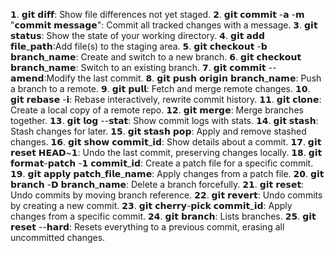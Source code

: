 
𝟭. 𝗴𝗶𝘁 𝗱𝗶𝗳𝗳: Show file differences not yet staged.
𝟮. 𝗴𝗶𝘁 𝗰𝗼𝗺𝗺𝗶𝘁 -𝗮 -𝗺 "𝗰𝗼𝗺𝗺𝗶𝘁 𝗺𝗲𝘀𝘀𝗮𝗴𝗲": Commit all tracked changes with a message.
𝟯. 𝗴𝗶𝘁 𝘀𝘁𝗮𝘁𝘂𝘀: Show the state of your working directory.
𝟰. 𝗴𝗶𝘁 𝗮𝗱𝗱 𝗳𝗶𝗹𝗲_𝗽𝗮𝘁𝗵:Add file(s) to the staging area.
𝟱. 𝗴𝗶𝘁 𝗰𝗵𝗲𝗰𝗸𝗼𝘂𝘁 -𝗯 𝗯𝗿𝗮𝗻𝗰𝗵_𝗻𝗮𝗺𝗲: Create and switch to a new branch.
𝟲. 𝗴𝗶𝘁 𝗰𝗵𝗲𝗰𝗸𝗼𝘂𝘁 𝗯𝗿𝗮𝗻𝗰𝗵_𝗻𝗮𝗺𝗲: Switch to an existing branch.
𝟳. 𝗴𝗶𝘁 𝗰𝗼𝗺𝗺𝗶𝘁 --𝗮𝗺𝗲𝗻𝗱:Modify the last commit.
𝟴. 𝗴𝗶𝘁 𝗽𝘂𝘀𝗵 𝗼𝗿𝗶𝗴𝗶𝗻 𝗯𝗿𝗮𝗻𝗰𝗵_𝗻𝗮𝗺𝗲: Push a branch to a remote.
𝟵. 𝗴𝗶𝘁 𝗽𝘂𝗹𝗹: Fetch and merge remote changes.
𝟭𝟬. 𝗴𝗶𝘁 𝗿𝗲𝗯𝗮𝘀𝗲 -𝗶: Rebase interactively, rewrite commit history.
𝟭𝟭. 𝗴𝗶𝘁 𝗰𝗹𝗼𝗻𝗲: Create a local copy of a remote repo.
𝟭𝟮. 𝗴𝗶𝘁 𝗺𝗲𝗿𝗴𝗲: Merge branches together.
𝟭𝟯. 𝗴𝗶𝘁 𝗹𝗼𝗴 --𝘀𝘁𝗮𝘁: Show commit logs with stats.
𝟭𝟰. 𝗴𝗶𝘁 𝘀𝘁𝗮𝘀𝗵: Stash changes for later.
𝟭𝟱. 𝗴𝗶𝘁 𝘀𝘁𝗮𝘀𝗵 𝗽𝗼𝗽: Apply and remove stashed changes.
𝟭𝟲. 𝗴𝗶𝘁 𝘀𝗵𝗼𝘄 𝗰𝗼𝗺𝗺𝗶𝘁_𝗶𝗱: Show details about a commit.
𝟭𝟳. 𝗴𝗶𝘁 𝗿𝗲𝘀𝗲𝘁 𝗛𝗘𝗔𝗗~𝟭: Undo the last commit, preserving changes locally.
𝟭𝟴. 𝗴𝗶𝘁 𝗳𝗼𝗿𝗺𝗮𝘁-𝗽𝗮𝘁𝗰𝗵 -𝟭 𝗰𝗼𝗺𝗺𝗶𝘁_𝗶𝗱: Create a patch file for a specific commit.
𝟭𝟵. 𝗴𝗶𝘁 𝗮𝗽𝗽𝗹𝘆 𝗽𝗮𝘁𝗰𝗵_𝗳𝗶𝗹𝗲_𝗻𝗮𝗺𝗲: Apply changes from a patch file.
𝟮𝟬. 𝗴𝗶𝘁 𝗯𝗿𝗮𝗻𝗰𝗵 -𝗗 𝗯𝗿𝗮𝗻𝗰𝗵_𝗻𝗮𝗺𝗲: Delete a branch forcefully.
𝟮𝟭. 𝗴𝗶𝘁 𝗿𝗲𝘀𝗲𝘁: Undo commits by moving branch reference.
𝟮𝟮. 𝗴𝗶𝘁 𝗿𝗲𝘃𝗲𝗿𝘁: Undo commits by creating a new commit.
𝟮𝟯. 𝗴𝗶𝘁 𝗰𝗵𝗲𝗿𝗿𝘆-𝗽𝗶𝗰𝗸 𝗰𝗼𝗺𝗺𝗶𝘁_𝗶𝗱: Apply changes from a specific commit.
𝟮𝟰. 𝗴𝗶𝘁 𝗯𝗿𝗮𝗻𝗰𝗵: Lists branches.
𝟮𝟱. 𝗴𝗶𝘁 𝗿𝗲𝘀𝗲𝘁 --𝗵𝗮𝗿𝗱: Resets everything to a previous commit, erasing all uncommitted changes.
